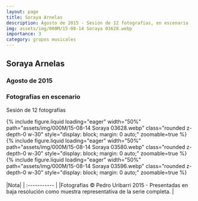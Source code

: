 ```yaml
---
layout: page
title: Soraya Arnelas
description: Agosto de 2015 - Sesión de 12 fotografías, en escenario
img: assets/img/000M/15-08-14 Soraya 03628.webp
importance: 3
category: grupos musicales
---
```


## Soraya Arnelas
### Agosto de 2015
### Fotografías en escenario
Sesión de 12 fotografías

<div class="text-center">
{% include figure.liquid loading="eager" width="50%" path="assets/img/000M/15-08-14 Soraya 03628.webp" class="rounded z-depth-0 w-30" style="display: block; margin: 0 auto;" zoomable=true %}   
</div>

<div class="text-center">
{% include figure.liquid loading="eager" width="50%" path="assets/img/000M/15-08-14 Soraya 03580.webp" class="rounded z-depth-0 w-30" style="display: block; margin: 0 auto;" zoomable=true %}   
</div>

<div class="text-center">
{% include figure.liquid loading="eager" width="50%" path="assets/img/000M/15-08-14 Soraya 03596.webp" class="rounded z-depth-0 w-30" style="display: block; margin: 0 auto;" zoomable=true %}   
</div>

<br>
|Nota|  
| :----------- | 
|Fotografías © Pedro Uribarri 2015 - Presentadas en baja resolución como muestra representativa de la serie completa. |